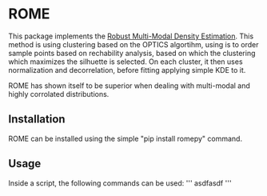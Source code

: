 # ROME
This package implements the [Robust Multi-Modal Density Estimation](https://arxiv.org/abs/2401.10566). 
This method is using clustering based on the OPTICS algortihm, using is to order sample points based on rechability analysis, based on which the clustering which maximizes the silhuette is selected.
On each cluster, it then uses normalization and decorrelation, before fitting applying simple KDE to it.

ROME has shown itself to be superior when dealing with multi-modal and highly corrolated distributions.

## Installation
ROME can be installed using the simple "pip install romepy" command.

## Usage
Inside a script, the following commands can be used:
'''
asdfasdf
'''
